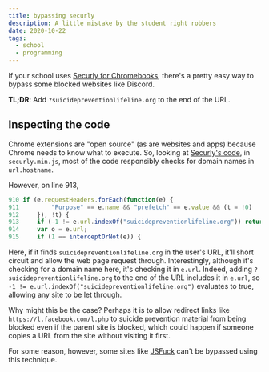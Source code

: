 ```yaml
---
title: bypassing securly
description: A little mistake by the student right robbers
date: 2020-10-22
tags:
  - school
  - programming
---
```

If your school uses [Securly for Chromebooks](https://chrome.google.com/webstore/detail/securly-for-chromebooks/iheobagjkfklnlikgihanlhcddjoihkg), there's a pretty easy way to bypass some blocked websites like Discord.

**TL;DR**: Add `?suicidepreventionlifeline.org` to the end of the URL.

## Inspecting the code

Chrome extensions are "open source" (as are websites and apps) because Chrome needs to know what to execute. So, looking at [Securly's code](https://robwu.nl/crxviewer/?crx=https%3A%2F%2Fclients2.google.com%2Fservice%2Fupdate2%2Fcrx%3Fresponse%3Dredirect%26os%3Dwin%26arch%3Dx86-64%26os_arch%3Dx86-64%26nacl_arch%3Dx86-64%26prod%3Dchromiumcrx%26prodchannel%3Dunknown%26prodversion%3D86.0.4240.111%26acceptformat%3Dcrx2%2Ccrx3%26x%3Did%253Diheobagjkfklnlikgihanlhcddjoihkg%2526uc), in `securly.min.js`, most of the code responsibly checks for domain names in `url.hostname`.

However, on line 913,

```js
910 if (e.requestHeaders.forEach(function(e) {
911         "Purpose" == e.name && "prefetch" == e.value && (t = !0)
912     }), !t) {
913     if (-1 != e.url.indexOf("suicidepreventionlifeline.org")) return onBeforeRequestListener(e);
914     var o = e.url;
915     if (1 == interceptOrNot(e)) {
```

Here, if it finds `suicidepreventionlifeline.org` in the user's URL, it'll short circuit and allow the web page request through. Interestingly, although it's checking for a domain name here, it's checking it in `e.url`. Indeed, adding `?suicidepreventionlifeline.org` to the end of the URL includes it in `e.url`, so `-1 != e.url.indexOf("suicidepreventionlifeline.org")` evaluates to true, allowing any site to be let through.

Why might this be the case? Perhaps it is to allow redirect links like `https://l.facebook.com/l.php` to suicide prevention material from being blocked even if the parent site is blocked, which could happen if someone copies a URL from the site without visiting it first.

For some reason, however, some sites like [JSFuck](http://www.jsfuck.com/) can't be bypassed using this technique.
